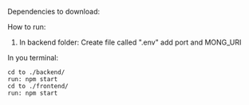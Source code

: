 Dependencies to download:


How to run:

1. In backend folder:
    Create file called ".env" add port and MONG_URI



In you terminal:

    cd to ./backend/
    run: npm start
    cd to ./frontend/
    run: npm start